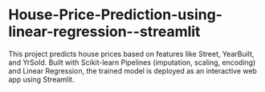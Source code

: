 # House-Price-Prediction-using-linear-regression--streamlit
This project predicts house prices based on features like Street, YearBuilt, and YrSold. Built with Scikit-learn Pipelines (imputation, scaling, encoding) and Linear Regression, the trained model is deployed as an interactive web app using Streamlit.
